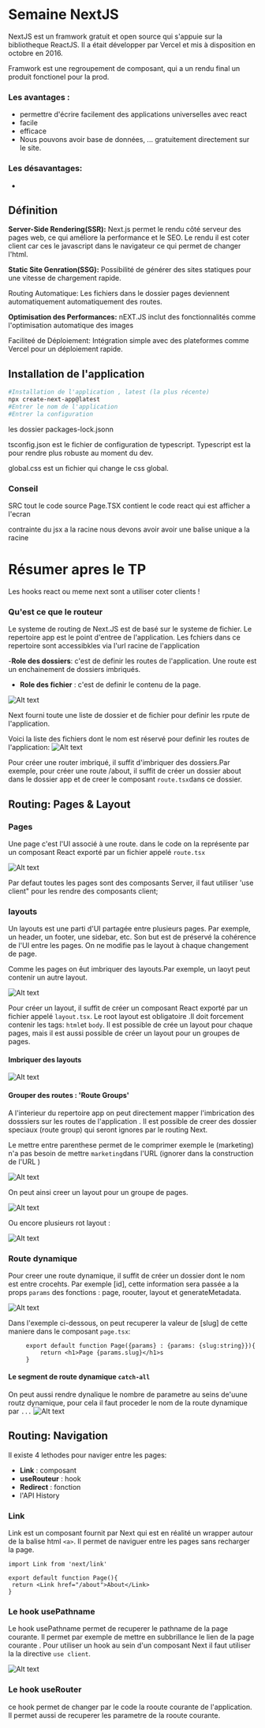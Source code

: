 # Semaine NextJS

NextJS est un framwork gratuit et open source qui s'appuie sur la bibliotheque ReactJS. Il a était développer par Vercel et mis à disposition en octobre en 2016.

Framwork est une regroupement de composant, qui a un rendu final un produit fonctionel pour la prod. 




### Les avantages : 
- permettre d'écrire facilement des applications universelles avec react 
- facile 
- efficace 
- Nous pouvons avoir base de données, ... gratuitement directement sur le site. 

### Les désavantages:
- 


##   Définition 

**Server-Side Rendering(SSR):**  Next.js permet le rendu côté serveur des pages web, ce qui améliore la performance et le SEO. 
Le rendu il est coter client car ces le javascript dans le navigateur ce qui permet de changer l'html. 

**Static Site Genration(SSG):** Possibilité de générer des sites statiques pour une vitesse de chargement rapide. 

Routing Automatique: Les fichiers  dans le dossier pages deviennent automatiquement automatiquement des routes. 

**Optimisation des Performances:** nEXT.JS inclut des fonctionnalités comme l'optimisation automatique des images 

Faciliteé de Déploiement: Intégration simple avec des plateformes comme Vercel pour un déploiement rapide.

## Installation de l'application 

```powershell 
#Installation de l'application , latest (la plus récente)
npx create-next-app@latest
#Entrer le nom de l'application 
#Entrer la configuration 
```

les dossier 
packages-lock.jsonn


tsconfig.json est le fichier de configuration de typescript. Typescript est la pour rendre plus robuste au moment du dev. 

global.css est un fichier qui change le css global. 

### Conseil 

SRC tout le code source 
Page.TSX contient le code react qui est afficher a l'ecran 

contrainte du jsx a la racine nous devons avoir avoir une balise unique a la racine 
 

# Résumer apres le TP 

Les hooks react ou meme next sont a utiliser coter clients !

 ### Qu'est ce que le routeur 

 Le systeme de routing de Next.JS est de basé sur le systeme de fichier. Le repertoire app est le point d'entree de l'application. Les fchiers dans ce repertoire sont accessibkles via l'url racine de l'application 

 -**Role des dossiers**: c'est de definir les routes de l'application. Une route est un enchainement de dossiers imbriqués. 
 - **Role des fichier** : c'est de definir le contenu de la page. 

![Alt text](image.png)


 Next fourni toute une liste de dossier et de fichier pour definir les rpute de l'application.

 Voici la liste des fichiers dont le nom est réservé pour definir les routes de l'application: 
 ![Alt text](image-1.png)

 Pour créer une router imbriqué, il suffit d'imbriquer des dossiers.Par exemple, pour créer une route /about, il suffit de créer un dossier about dans le dossier app et de creer le composant `route.tsx`dans ce dossier. 

 ## Routing: Pages & Layout 

### Pages 
 Une page c'est l'UI associé à une route. dans le code on la représente par un composant React exporté par un fichier appelé `route.tsx`

 ![Alt text](image-2.png)

 Par defaut toutes les pages sont des composants Server, il faut utiliser 'use client" pour les rendre des composants client; 

 ### layouts 

 Un layouts est une parti d'UI partagée entre plusieurs pages. Par exemple, un header, un footer, une sidebar, etc. Son but est de préservé la cohérence de l'UI entre les pages. On ne modifie pas le layout à chaque changement de page. 

 Comme les pages on êut imbriquer des layouts.Par exemple, un laoyt peut contenir un autre layout. 

  ![Alt text](image-3.png)

  Pour créer un layout, il suffit de créer un composant React exporté par un fichier appelé `layout.tsx`.
  Le root layout est obligatoire .Il doit forcement contenir les tags: 
  `html`et `body`.
  Il est possible de crée un layout pour chaque pages, mais il est aussi possible de créer un layout pour un groupes de pages. 

  #### Imbriquer des layouts 

   ![Alt text](image-4.png)

   #### Grouper des routes : 'Route Groups'

   A l'interieur du repertoire app on peut directement mapper l'imbrication des dosssiers sur les routes de l'application . Il est possible de creer des dossier speciaux (route group) qui seront ignores par le routing Next. 
   
   Le mettre entre parenthese permet de le comprimer exemple le (marketing) n'a pas besoin de mettre `marketing`dans l'URL (ignorer dans la construction de l'URL )

   ![Alt text](image-5.png)

   On peut ainsi creer un layout pour un groupe de pages. 
   
   ![Alt text](image-6.png)

   Ou encore plusieurs rot layout :

   ![Alt text](image-7.png)

   ### Route dynamique 

   Pour creer une route dynamique, il suffit de créer un dossier dont le nom est entre crocehts. Par exemple [id], cette information sera passée a la props  `params` des fonctions : page, roouter, layout et generateMetadata. 

   ![Alt text](image-9.png)

   Dans l'exemple ci-dessous, on peut recuperer la valeur de [slug] de cette maniere dans le composant `page.tsx`: 

   ```tsx
        export default function Page({params} : {params: {slug:string}}){
            return <h1>Page {params.slug}</h1>s
        }
   ```

   #### Le segment de route dynamique `catch-all`

   On peut aussi rendre dynalique le nombre de parametre au seins de'uune routz dynamique, pour cela il faut proceder le nom de la route dynamique par `...`
   ![Alt text](image-10.png)


   ## Routing: Navigation 

   Il existe 4 lethodes pour naviger entre les pages:

   - **Link** : composant 
   - **useRouteur** : hook 
   - **Redirect** : fonction
   - l'API History 

   ### Link 
   Link est  un composant fournit par Next qui est en réalité un wrapper autour de la balise html `<a>`. Il permet de naviguer entre les pages sans recharger la page. 

   ```tsx
   import Link from 'next/link'

   export default function Page(){
    return <Link href="/about">About</Link>
   }
   ```

   ### Le hook usePathname 

   Le hook usePathname permet de recuperer le pathname de la page courante. Il permet par exemple de mettre en subbrillance le lien de la page courante . Pour utiliser un hook au sein d'un composant Next il faut utiliser la la directive `use client`. 
   
   ![Alt text](image-8.png)

   ### Le hook useRouter 

   ce hook permet de changer par le code la rooute courante de l'application. Il permet aussi de recuperer les parametre de la rooute courante.

   


   
